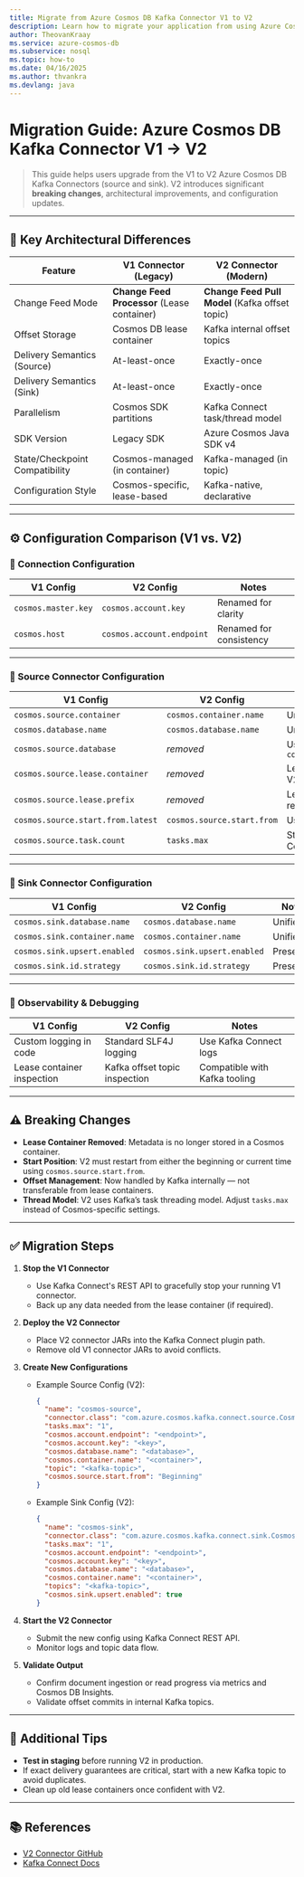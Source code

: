 ```yaml
---
title: Migrate from Azure Cosmos DB Kafka Connector V1 to V2
description: Learn how to migrate your application from using Azure Cosmos DB Kafka Connector V1 to V2
author: TheovanKraay
ms.service: azure-cosmos-db
ms.subservice: nosql
ms.topic: how-to
ms.date: 04/16/2025
ms.author: thvankra
ms.devlang: java
---
```



# Migration Guide: Azure Cosmos DB Kafka Connector V1 → V2

> This guide helps users upgrade from the V1 to V2 Azure Cosmos DB Kafka Connectors (source and sink). V2 introduces significant **breaking changes**, architectural improvements, and configuration updates.

---

## 🔄 Key Architectural Differences

| Feature                            | V1 Connector (Legacy)                       | V2 Connector (Modern)                             |
|------------------------------------|---------------------------------------------|---------------------------------------------------|
| Change Feed Mode                   | **Change Feed Processor** (Lease container) | **Change Feed Pull Model** (Kafka offset topic)   |
| Offset Storage                     | Cosmos DB lease container                   | Kafka internal offset topics                      |
| Delivery Semantics (Source)       | At-least-once                               | Exactly-once                                      |
| Delivery Semantics (Sink)         | At-least-once                               | Exactly-once                                      |
| Parallelism                        | Cosmos SDK partitions                       | Kafka Connect task/thread model                   |
| SDK Version                        | Legacy SDK                                  | Azure Cosmos Java SDK v4                          |
| State/Checkpoint Compatibility     | Cosmos-managed (in container)               | Kafka-managed (in topic)                          |
| Configuration Style                | Cosmos-specific, lease-based                | Kafka-native, declarative                         |

---

## ⚙️ Configuration Comparison (V1 vs. V2)

### 🔹 Connection Configuration

| V1 Config                          | V2 Config                          | Notes                                |
|-----------------------------------|------------------------------------|--------------------------------------|
| `cosmos.master.key`               | `cosmos.account.key`               | Renamed for clarity                  |
| `cosmos.host`                     | `cosmos.account.endpoint`          | Renamed for consistency              |

---

### 🔹 Source Connector Configuration

| V1 Config                          | V2 Config                          | Notes                                          |
|-----------------------------------|------------------------------------|------------------------------------------------|
| `cosmos.source.container`         | `cosmos.container.name`            | Unified naming                               |
| `cosmos.database.name`            | `cosmos.database.name`             | Unchanged                                     |
| `cosmos.source.database`          | *removed*                          | Use `cosmos.database.name`                   |
| `cosmos.source.lease.container`   | *removed*                          | Leases not used in V2                         |
| `cosmos.source.lease.prefix`      | *removed*                          | Lease management removed                      |
| `cosmos.source.start.from.latest` | `cosmos.source.start.from`         | Use `Beginning` or `Now`                      |
| `cosmos.source.task.count`        | `tasks.max`                        | Standard Kafka Connect config                 |

---

### 🔹 Sink Connector Configuration

| V1 Config                          | V2 Config                          | Notes                                      |
|-----------------------------------|------------------------------------|--------------------------------------------|
| `cosmos.sink.database.name`       | `cosmos.database.name`             | Unified                                    |
| `cosmos.sink.container.name`      | `cosmos.container.name`            | Unified                                    |
| `cosmos.sink.upsert.enabled`      | `cosmos.sink.upsert.enabled`       | Preserved                                  |
| `cosmos.sink.id.strategy`         | `cosmos.sink.id.strategy`          | Preserved                                  |

---

### 🧪 Observability & Debugging

| V1 Config                          | V2 Config                          | Notes                                     |
|-----------------------------------|------------------------------------|-------------------------------------------|
| Custom logging in code            | Standard SLF4J logging             | Use Kafka Connect logs                    |
| Lease container inspection        | Kafka offset topic inspection      | Compatible with Kafka tooling             |

---

## ⚠️ Breaking Changes

- **Lease Container Removed**: Metadata is no longer stored in a Cosmos container.
- **Start Position**: V2 must restart from either the beginning or current time using `cosmos.source.start.from`.
- **Offset Management**: Now handled by Kafka internally — not transferable from lease containers.
- **Thread Model**: V2 uses Kafka’s task threading model. Adjust `tasks.max` instead of Cosmos-specific settings.

---

## ✅ Migration Steps

1. **Stop the V1 Connector**

   - Use Kafka Connect's REST API to gracefully stop your running V1 connector.
   - Back up any data needed from the lease container (if required).

2. **Deploy the V2 Connector**

   - Place V2 connector JARs into the Kafka Connect plugin path.
   - Remove old V1 connector JARs to avoid conflicts.

3. **Create New Configurations**

   - Example Source Config (V2):

     ```json
     {
       "name": "cosmos-source",
       "connector.class": "com.azure.cosmos.kafka.connect.source.CosmosSourceConnector",
       "tasks.max": "1",
       "cosmos.account.endpoint": "<endpoint>",
       "cosmos.account.key": "<key>",
       "cosmos.database.name": "<database>",
       "cosmos.container.name": "<container>",
       "topic": "<kafka-topic>",
       "cosmos.source.start.from": "Beginning"
     }
     ```

   - Example Sink Config (V2):

     ```json
     {
       "name": "cosmos-sink",
       "connector.class": "com.azure.cosmos.kafka.connect.sink.CosmosSinkConnector",
       "tasks.max": "1",
       "cosmos.account.endpoint": "<endpoint>",
       "cosmos.account.key": "<key>",
       "cosmos.database.name": "<database>",
       "cosmos.container.name": "<container>",
       "topics": "<kafka-topic>",
       "cosmos.sink.upsert.enabled": true
     }
     ```

4. **Start the V2 Connector**

   - Submit the new config using Kafka Connect REST API.
   - Monitor logs and topic data flow.

5. **Validate Output**

   - Confirm document ingestion or read progress via metrics and Cosmos DB Insights.
   - Validate offset commits in internal Kafka topics.

---

## 📌 Additional Tips

- **Test in staging** before running V2 in production.
- If exact delivery guarantees are critical, start with a new Kafka topic to avoid duplicates.
- Clean up old lease containers once confident with V2.

---

## 📚 References

- [V2 Connector GitHub](https://github.com/Azure/azure-sdk-for-java/tree/main/sdk/cosmos/azure-cosmos-kafka-connect)
- [Kafka Connect Docs](https://kafka.apache.org/documentation/#connect)

